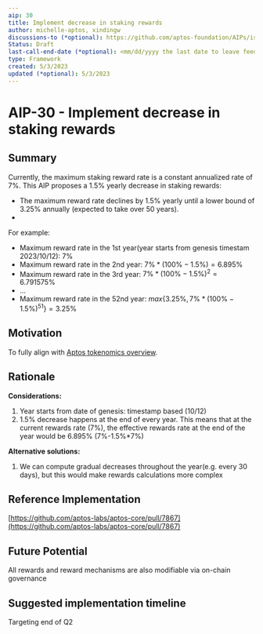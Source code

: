 ```yaml
---
aip: 30
title: Implement decrease in staking rewards
author: michelle-aptos, xindingw
discussions-to (*optional): https://github.com/aptos-foundation/AIPs/issues/119
Status: Draft
last-call-end-date (*optional): <mm/dd/yyyy the last date to leave feedbacks and reviews>
type: Framework
created: 5/3/2023
updated (*optional): 5/3/2023
---
```


# AIP-30 - Implement decrease in staking rewards

## Summary

Currently, the maximum staking reward rate is a constant annualized rate of 7%. This AIP proposes a 1.5% yearly decrease in staking rewards:
- The maximum reward rate declines by 1.5% yearly until a lower bound of 3.25% annually (expected to take over 50 years).
- 

For example:
- Maximum reward rate in the 1st year(year starts from genesis timestam 2023/10/12): $7\%$
- Maximum reward rate in the 2nd year: $7\% * (100\%-1.5\%) = 6.895\%$
- Maximum reward rate in the 3rd year: $7\% * (100\%-1.5\%)^2 = 6.791575\%$
- ...
- Maximum reward rate in the 52nd year: $max\{3.25\%, 7\% * (100\%-1.5\%)^{51}\} = 3.25\%$

## Motivation

To fully align with [Aptos tokenomics overview](https://aptosfoundation.org/currents/aptos-tokenomics-overview).

## Rationale

**Considerations:**

1. Year starts from date of genesis: timestamp based (10/12)
2. 1.5% decrease happens at the end of every year. This means that at the current rewards rate (7%), the effective rewards rate at the end of the year would be 6.895% (7%-1.5%*7%)

**Alternative solutions:**

1. We can compute gradual decreases throughout the year(e.g. every 30 days), but this would make rewards calculations more complex 

## Reference Implementation

[https://github.com/aptos-labs/aptos-core/pull/7867](https://github.com/aptos-labs/aptos-core/pull/7867)

## Future Potential

All rewards and reward mechanisms are also modifiable via on-chain governance

## Suggested implementation timeline

Targeting end of Q2
